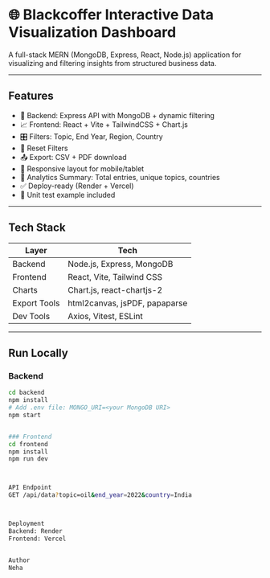 # 🌐 Blackcoffer Interactive Data Visualization Dashboard

A full-stack MERN (MongoDB, Express, React, Node.js) application for visualizing and filtering insights from structured business data.

---

## Features

- 📁 Backend: Express API with MongoDB + dynamic filtering
- 📈 Frontend: React + Vite + TailwindCSS + Chart.js
- 🎛️ Filters: Topic, End Year, Region, Country
- 🔄 Reset Filters
- 📤 Export: CSV + PDF download
- 📱 Responsive layout for mobile/tablet
- 🧠 Analytics Summary: Total entries, unique topics, countries
- ✅ Deploy-ready (Render + Vercel)
- 🧪 Unit test example included

---
##  Tech Stack

| Layer        | Tech                          |
|--------------|-------------------------------|
| Backend      | Node.js, Express, MongoDB     |
| Frontend     | React, Vite, Tailwind CSS     |
| Charts       | Chart.js, react-chartjs-2     |
| Export Tools | html2canvas, jsPDF, papaparse |
| Dev Tools    | Axios, Vitest, ESLint         |

---

##  Run Locally

### Backend
```bash
cd backend
npm install
# Add .env file: MONGO_URI=<your MongoDB URI>
npm start


### Frontend
cd frontend
npm install
npm run dev



API Endpoint
GET /api/data?topic=oil&end_year=2022&country=India



Deployment
Backend: Render
Frontend: Vercel


Author
Neha